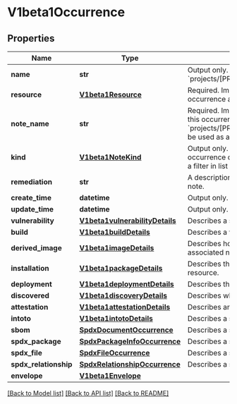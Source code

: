 # V1beta1Occurrence

## Properties
Name | Type | Description | Notes
------------ | ------------- | ------------- | -------------
**name** | **str** | Output only. The name of the occurrence in the form of &#x60;projects/[PROJECT_ID]/occurrences/[OCCURRENCE_ID]&#x60;. | [optional] 
**resource** | [**V1beta1Resource**](V1beta1Resource.md) | Required. Immutable. The resource for which the occurrence applies. | [optional] 
**note_name** | **str** | Required. Immutable. The analysis note associated with this occurrence, in the form of &#x60;projects/[PROVIDER_ID]/notes/[NOTE_ID]&#x60;. This field can be used as a filter in list requests. | [optional] 
**kind** | [**V1beta1NoteKind**](V1beta1NoteKind.md) | Output only. This explicitly denotes which of the occurrence details are specified. This field can be used as a filter in list requests. | [optional] 
**remediation** | **str** | A description of actions that can be taken to remedy the note. | [optional] 
**create_time** | **datetime** | Output only. The time this occurrence was created. | [optional] 
**update_time** | **datetime** | Output only. The time this occurrence was last updated. | [optional] 
**vulnerability** | [**V1beta1vulnerabilityDetails**](V1beta1vulnerabilityDetails.md) | Describes a security vulnerability. | [optional] 
**build** | [**V1beta1buildDetails**](V1beta1buildDetails.md) | Describes a verifiable build. | [optional] 
**derived_image** | [**V1beta1imageDetails**](V1beta1imageDetails.md) | Describes how this resource derives from the basis in the associated note. | [optional] 
**installation** | [**V1beta1packageDetails**](V1beta1packageDetails.md) | Describes the installation of a package on the linked resource. | [optional] 
**deployment** | [**V1beta1deploymentDetails**](V1beta1deploymentDetails.md) | Describes the deployment of an artifact on a runtime. | [optional] 
**discovered** | [**V1beta1discoveryDetails**](V1beta1discoveryDetails.md) | Describes when a resource was discovered. | [optional] 
**attestation** | [**V1beta1attestationDetails**](V1beta1attestationDetails.md) | Describes an attestation of an artifact. | [optional] 
**intoto** | [**V1beta1intotoDetails**](V1beta1intotoDetails.md) | Describes a specific in-toto link. | [optional] 
**sbom** | [**SpdxDocumentOccurrence**](SpdxDocumentOccurrence.md) | Describes a specific software bill of materials document. | [optional] 
**spdx_package** | [**SpdxPackageInfoOccurrence**](SpdxPackageInfoOccurrence.md) | Describes a specific SPDX Package. | [optional] 
**spdx_file** | [**SpdxFileOccurrence**](SpdxFileOccurrence.md) | Describes a specific SPDX File. | [optional] 
**spdx_relationship** | [**SpdxRelationshipOccurrence**](SpdxRelationshipOccurrence.md) | Describes a specific SPDX Relationship. | [optional] 
**envelope** | [**V1beta1Envelope**](V1beta1Envelope.md) |  | [optional] 

[[Back to Model list]](../README.md#documentation-for-models) [[Back to API list]](../README.md#documentation-for-api-endpoints) [[Back to README]](../README.md)


